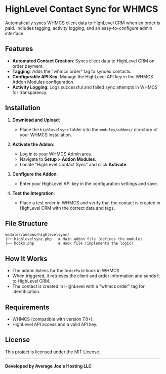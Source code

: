 # HighLevel Contact Sync for WHMCS

Automatically syncs WHMCS client data to HighLevel CRM when an order is paid. Includes tagging, activity logging, and an easy-to-configure admin interface.

## Features
- **Automated Contact Creation**: Syncs client data to HighLevel CRM on order payment.
- **Tagging**: Adds the "whmcs order" tag to synced contacts.
- **Configurable API Key**: Manage the HighLevel API key in the WHMCS Addon Modules configuration.
- **Activity Logging**: Logs successful and failed sync attempts in WHMCS for transparency.

## Installation

1. **Download and Upload**:
   - Place the `highlevelsync` folder into the `modules/addons/` directory of your WHMCS installation.

2. **Activate the Addon**:
   - Log in to your WHMCS Admin area.
   - Navigate to **Setup > Addon Modules**.
   - Locate "HighLevel Contact Sync" and click **Activate**.

3. **Configure the Addon**:
   - Enter your HighLevel API key in the configuration settings and save.

4. **Test the Integration**:
   - Place a test order in WHMCS and verify that the contact is created in HighLevel CRM with the correct data and tags.

## File Structure
```
modules/addons/highlevelsync/
├── highlevelsync.php   # Main addon file (defines the module)
├── hooks.php           # Hook file (implements the logic)
```

## How It Works
- The addon listens for the `OrderPaid` hook in WHMCS.
- When triggered, it retrieves the client and order information and sends it to HighLevel CRM.
- The contact is created in HighLevel with a "whmcs order" tag for identification.

## Requirements
- WHMCS (compatible with version 7.0+).
- HighLevel API access and a valid API key.

## License
This project is licensed under the MIT License.

---

**Developed by Average Joe's Hosting LLC**